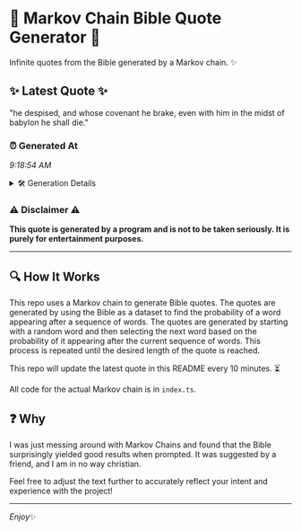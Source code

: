 # 📖 Markov Chain Bible Quote Generator 📖

Infinite quotes from the Bible generated by a Markov chain. ✨

## ✨ Latest Quote ✨
"he despised, and whose covenant he brake, even with him in the midst of babylon he shall die."

### ⏰ Generated At
*9:18:54 AM*

<details>
    <summary>🛠️ Generation Details</summary>
    <p>
        <strong>🌱 Seed:</strong> he<br>
        <strong>🔄 Iterations:</strong> 17<br>
        <strong>📜 Context History:</strong><br>[ he ]: despised,<br>[ he, despised, ]: and<br>[ he, despised,, and ]: whose<br>[ he, despised,, and, whose ]: covenant<br>[ he, despised,, and, whose, covenant ]: he<br>[ he, despised,, and, whose, covenant, he ]: brake,<br>[ despised,, and, whose, covenant, he, brake, ]: even<br>[ and, whose, covenant, he, brake,, even ]: with<br>[ whose, covenant, he, brake,, even, with ]: him<br>[ covenant, he, brake,, even, with, him ]: in<br>[ he, brake,, even, with, him, in ]: the<br>[ brake,, even, with, him, in, the ]: midst<br>[ even, with, him, in, the, midst ]: of<br>[ with, him, in, the, midst, of ]: babylon<br>[ him, in, the, midst, of, babylon ]: he<br>[ in, the, midst, of, babylon, he ]: shall<br>[ the, midst, of, babylon, he, shall ]: die.<br>
    </p>
</details>

### ⚠️ Disclaimer ⚠️
**This quote is generated by a program and is not to be taken seriously. It is purely for entertainment purposes.**

---

## 🔍 How It Works

This repo uses a Markov chain to generate Bible quotes. The quotes are generated by using the Bible as a dataset to find the probability of a word appearing after a sequence of words. The quotes are generated by starting with a random word and then selecting the next word based on the probability of it appearing after the current sequence of words. This process is repeated until the desired length of the quote is reached.

This repo will update the latest quote in this README every 10 minutes. ⏳

All code for the actual Markov chain is in `index.ts`.

## ❓ Why

I was just messing around with Markov Chains and found that the Bible surprisingly yielded good results when prompted. 
It was suggested by a friend, and I am in no way christian.

Feel free to adjust the text further to accurately reflect your intent and experience with the project!

---

*Enjoy*✨
